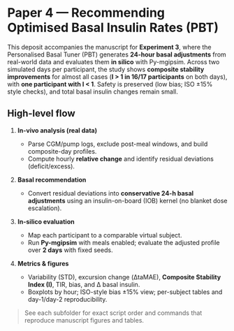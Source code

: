 # Paper 4 — Recommending Optimised Basal Insulin Rates (PBT)

This deposit accompanies the manuscript for **Experiment 3**, where the Personalised Basal Tuner (PBT) generates **24-hour basal adjustments** from real-world data and evaluates them **in silico** with Py-mgipsim. Across two simulated days per participant, the study shows **composite stability improvements** for almost all cases (**I > 1 in 16/17 participants** on both days), with **one participant with I < 1**. Safety is preserved (low bias; ISO ±15% style checks), and total basal insulin changes remain small.

## High-level flow

1. **In-vivo analysis (real data)**
   - Parse CGM/pump logs, exclude post-meal windows, and build composite-day profiles.
   - Compute hourly **relative change** and identify residual deviations (deficit/excess).

2. **Basal recommendation**
   - Convert residual deviations into **conservative 24-h basal adjustments** using an insulin-on-board (IOB) kernel (no blanket dose escalation).

3. **In-silico evaluation**
   - Map each participant to a comparable virtual subject.
   - Run **Py-mgipsim** with meals enabled; evaluate the adjusted profile over **2 days** with fixed seeds.

4. **Metrics & figures**
   - Variability (STD), excursion change (ΔtaMAE), **Composite Stability Index (I)**, TIR, bias, and Δ basal insulin.
   - Boxplots by hour; ISO-style bias ±15% view; per-subject tables and day-1/day-2 reproducibility.

> See each subfolder for exact script order and commands that reproduce manuscript figures and tables.
